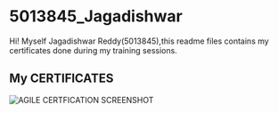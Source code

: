 # 5013845\_Jagadishwar



Hi! Myself Jagadishwar Reddy(5013845),this readme files contains my certificates done during my training sessions.



## My CERTIFICATES



![AGILE CERTFICATION SCREENSHOT ](https://github.com/user-attachments/assets/119353bb-6484-4629-968f-a9a957045969)